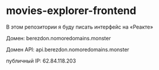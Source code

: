 # movies-explorer-frontend
В этом репозитории я буду писать интерфейс на «Реакте»

Домен: berezdon.nomoredomains.monster

Домен API: api.berezdon.nomoredomains.monster

публичный IP: 62.84.118.203
